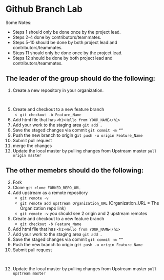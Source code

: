 # Github Branch Lab

Some Notes:
* Steps 1 should only be done once by the project lead.
* Steps 2-4 done by contributors/teammates.
* Steps 5-10 should be done by both project lead and contributors/teammates.
* Steps 11 should only be done once by the project lead.
* Steps 12 should be done by both project lead and contributors/teammates.

## The leader of the group should do the following: 
1.  Create a new repository in your organization.

</br>

5. Create and checkout to a new feature branch
    - `git checkout -b Feature_Name`
6. Add html file that has `<h1>Hello from YOUR_NAME</h1>`
7. Add your work to the staging area `git add .`
8. Save the staged changes via commit `git commit -m “”`
9. Push the new branch to origin g`it push -u origin Feature_Name`
10. Submit pull request
11. merge the changes
12. Update the local master by pulling changes from Upstream master `pull origin master`

## The other memebrs should do the following:
2. Fork
3. Clone `git clone FORKED_REPO_URL`
4. Add upstream as a remote repository
   - `git remote -v `
   - `git remote add upstream Organization_URL` (Organization_URL = The Organization repo link)
   - `git remote -v` you should see 2 origin and 2 upstream remotes 
5. Create and checkout to a new feature branch
    - `git checkout -b Feature_Name`
6. Add html file that has `<h1>Hello from YOUR_NAME</h1>`
7. Add your work to the staging area `git add .`
8. Save the staged changes via commit `git commit -m “”`
9. Push the new branch to origin g`it push -u origin Feature_Name`
10. Submit pull request

</br>

12. Update the local master by pulling changes from Upstream master `pull upstream master`
